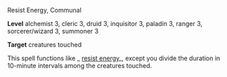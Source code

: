 Resist Energy, Communal

**Level** alchemist 3, cleric 3, druid 3, inquisitor 3, paladin 3, ranger 3, sorcerer/wizard 3, summoner 3

**Target** creatures touched

This spell functions like _ [resist energy](spells/resistEnergy#_resist-energy)_, except you divide the duration in 10-minute intervals among the creatures touched.


